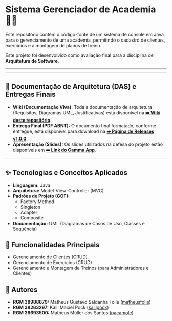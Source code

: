 # Sistema Gerenciador de Academia 🏋️‍♂️

Este repositório contém o código-fonte de um sistema de console em Java para o gerenciamento de uma academia, permitindo o cadastro de clientes, exercícios e a montagem de planos de treino.

Este projeto foi desenvolvido como avaliação final para a disciplina de **Arquitetura de Software**.

---

---

## 📄 Documentação de Arquitetura (DAS) e Entregas Finais

* **Wiki (Documentação Viva):** Toda a documentação de arquitetura (Requisitos, Diagramas UML, Justificativas) está disponível na [**➡️ Wiki deste repositório**](https://github.com/matheusfolle/DAS-Academia-Sistema/wiki).
* **Entrega Final (PDF ABNT):** O documento final formatado, conforme entregue, está disponível para download na [**➡️ Página de Releases v1.0.0**](https://github.com/matheusfolle/DAS-Academia-Sistema/releases/tag/v1.0.0-entrega-final).
* **Apresentação (Slides):** Os slides utilizados na defesa do projeto estão disponíveis em [**➡️ Link do Gamma App**](https://gamma.app/docs/Documento-de-Arquitetura-de-Software-5xlp9iy3ph7212a?mode=doc).

---

## ✨ Tecnologias e Conceitos Aplicados

* **Linguagem:** Java
* **Arquitetura:** Model-View-Controller (MVC)
* **Padrões de Projeto (GOF):**
    * Factory Method
    * Singleton
    * Adapter
    * Composite
* **Documentação:** UML (Diagramas de Casos de Uso, Classes e Sequência)

## 🚀 Funcionalidades Principais

* Gerenciamento de Clientes (CRUD)
* Gerenciamento de Exercícios (CRUD)
* Gerenciamento e Montagem de Treinos (para Administradores e Clientes)

## 👥 Autores

* **RGM 38988879:** Matheus Gustavo Saldanha Folle ([matheusfolle](https://github.com/matheusfolle))
* **RGM 38263297:** Kalil Maciel Pock ([kalilpock](https://github.com/kalilpock))
* **RGM 38693500:** Matheus Müller dos Santos ([pacamole](https://github.com/pacamole))
